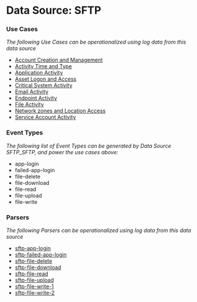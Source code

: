 Data Source: SFTP
=================

### Use Cases

_The following Use Cases can be operationalized using log data from this data source_

* [Account Creation and Management](usecase_account_creation_and_management.md)
* [Activity Time  and Type](usecase_activity_time__and_type.md)
* [Application Activity](usecase_application_activity.md)
* [Asset Logon and Access](usecase_asset_logon_and_access.md)
* [Critical System Activity](usecase_critical_system_activity.md)
* [Email Activity](usecase_email_activity.md)
* [Endpoint Activity](usecase_endpoint_activity.md)
* [File Activity](usecase_file_activity.md)
* [Network zones and Location Access](usecase_network_zones_and_location_access.md)
* [Service Account Activity](usecase_service_account_activity.md)


### Event Types

_The following list of Event Types can be generated by Data Source SFTP_SFTP, and power the use cases above:_

- app-login
- failed-app-login
- file-delete
- file-download
- file-read
- file-upload
- file-write


### Parsers

_The following Parsers can be operationalized using log data from this data source_

* [sftp-app-login](parserContent_sftp-app-login.md)
* [sftp-failed-app-login](parserContent_sftp-failed-app-login.md)
* [sftp-file-delete](parserContent_sftp-file-delete.md)
* [sftp-file-download](parserContent_sftp-file-download.md)
* [sftp-file-read](parserContent_sftp-file-read.md)
* [sftp-file-upload](parserContent_sftp-file-upload.md)
* [sftp-file-write-1](parserContent_sftp-file-write-1.md)
* [sftp-file-write-2](parserContent_sftp-file-write-2.md)
